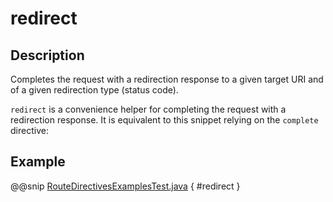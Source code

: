 # redirect

## Description

Completes the request with a redirection response to a given target URI and of a given redirection type (status code).

`redirect` is a convenience helper for completing the request with a redirection response.
It is equivalent to this snippet relying on the `complete` directive:

## Example

@@snip [RouteDirectivesExamplesTest.java]($test$/java/docs/http/javadsl/server/directives/RouteDirectivesExamplesTest.java) { #redirect }